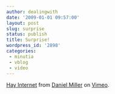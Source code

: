 ```yaml
---
author: dealingwith
date: '2009-01-01 09:57:00'
layout: post
slug: surprise
status: publish
title: Surprise!
wordpress_id: '2898'
categories:
 - minutia
 - vblog
 - video
---
```



[Hay Internet][1] from [Daniel Miller][2] on [Vimeo][3].

   [1]: http://vimeo.com/2687865

   [2]: http://vimeo.com/danielsjourney

   [3]: http://vimeo.com

